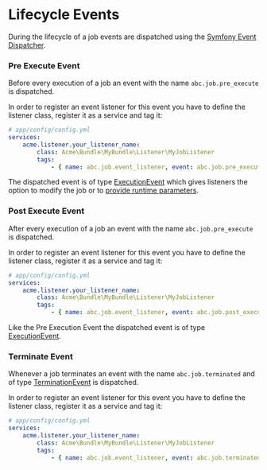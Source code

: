 Lifecycle Events
================

During the lifecycle of a job events are dispatched using the [Symfony Event Dispatcher](http://symfony.com/doc/current/components/event_dispatcher/index.html).

### Pre Execute Event

Before every execution of a job an event with the name `abc.job.pre_execute` is dispatched.

In order to register an event listener for this event you have to define the listener class, register it as a service and tag it:

```yml
# app/config/config.yml
services:
    acme.listener.your_listener_name:
        class: Acme\Bundle\MyBundle\Listener\MyJobListener
        tags:
            - { name: abc.job.event_listener, event: abc.job.pre_execute, method: onPreExecute }
```

The dispatched event is of type [ExecutionEvent](../../Event/ExecutionEvent.php) which gives listeners the option to modify the job or to [provide runtime parameters](./howto-inject-runtime-parameters.md).

### Post Execute Event

After every execution of a job an event with the name `abc.job.pre_execute` is dispatched.

In order to register an event listener for this event you have to define the listener class, register it as a service and tag it:

```yml
# app/config/config.yml
services:
    acme.listener.your_listener_name:
        class: Acme\Bundle\MyBundle\Listener\MyJobListener
        tags:
            - { name: abc.job.event_listener, event: abc.job.post_execute, method: onPostExecute }
```

Like the Pre Execution Event the dispatched event is of type [ExecutionEvent](../../Event/ExecutionEvent.php).


### Terminate Event

Whenever a job terminates an event with the name `abc.job.terminated` and of type [TerminationEvent](../../Event/TerminationEvent.php) is dispatched.

In order to register an event listener for this event you have to define the listener class, register it as a service and tag it:

```yml
# app/config/config.yml
services:
    acme.listener.your_listener_name:
        class: Acme\Bundle\MyBundle\Listener\MyJobListener
        tags:
            - { name: abc.job.event_listener, event: abc.job.terminated, method: onTerminate }
```